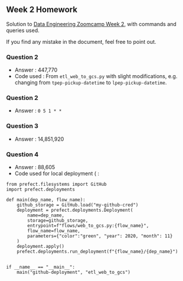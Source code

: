 ## Week 2 Homework
Solution to [Data Engineering Zoomcamp Week 2](https://github.com/DataTalksClub/data-engineering-zoomcamp/blob/main/cohorts/2023/week_2_workflow_orchestration/homework.md), with commands and queries used. 

If you find any mistake in the document, feel free to point out.

### Question 2
- Answer : 447,770
- Code used : From `etl_web_to_gcs.py` with slight modifications, e.g. changing from `tpep-pickup-datetime` to `lpep-pickup-datetime`.

### Question 2
- Answer : `0 5 1 * *`

### Question 3
- Answer : 14,851,920

### Question 4
- Answer : 88,605
- Code used for local deployment ( :
```
from prefect.filesystems import GitHub
import prefect.deployments 

def main(dep_name, flow_name):
    github_storage = GitHub.load("my-github-cred")
    deployment = prefect.deployments.Deployment(
        name=dep_name,
        storage=github_storage,
        entrypoint=f"flows/web_to_gcs.py:{flow_name}",
        flow_name=flow_name,
        parameters={"color":"green", "year": 2020, "month": 11}
    )
    deployment.apply()
    prefect.deployments.run_deployment(f"{flow_name}/{dep_name}")


if __name__ == "__main__":
    main("github-deployment", "etl_web_to_gcs")
```
